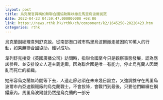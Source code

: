 ```yaml
---
layout: post
title: 烏克蘭官員稱如無聯合國協助難以撤走馬里烏波爾民眾
date: 2022-04-23 04:59:47.000000000 +08:00
link: https://news.rthk.hk/rthk/ch/component/k2/1645258-20220423.htm
categories: rthk
---
```


烏克蘭副總理韋列舒克說，從南部港口城市馬里烏波爾撤走被困約10萬人的行動，如果無聯合國協助，難以成功。

韋列舒克接受《英國廣播公司》訪問時，指聯合國至今只是觀察事態發展，認為應該參與、並安排設立人道主義走廊，因為聯合國是唯一有能力，停止烏克蘭人因戰亂而死亡的組織。

她形容烏克蘭無時間等下去，人道走廊必須在未來幾日設立，又強調據守在馬里烏波爾市內亞速鋼鐵廠的烏克蘭戰士，不會投降，會戰鬥到最後，只要他們繼續在鋼鐵廠內，馬里烏波爾就仍然是烏克蘭的一部分
